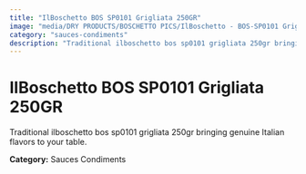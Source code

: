 ```yaml
---
title: "IlBoschetto BOS SP0101 Grigliata 250GR"
image: "media/DRY PRODUCTS/BOSCHETTO PICS/IlBoschetto - BOS-SP0101 Grigliata 250GR.png"
category: "sauces-condiments"
description: "Traditional ilboschetto bos sp0101 grigliata 250gr bringing genuine Italian flavors to your table."
---
```


# IlBoschetto BOS SP0101 Grigliata 250GR

Traditional ilboschetto bos sp0101 grigliata 250gr bringing genuine Italian flavors to your table.

**Category:** Sauces Condiments
